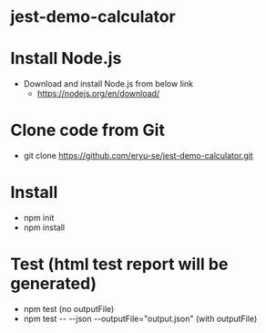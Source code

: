 # jest-demo-calculator

# Install Node.js
- Download and install Node.js from below link
    - https://nodejs.org/en/download/

# Clone code from Git
- git clone https://github.com/eryu-se/jest-demo-calculator.git

# Install
- npm init 
- npm install

# Test (html test report will be generated)
- npm test (no outputFile)
- npm test -- --json --outputFile="output.json" (with outputFile)
